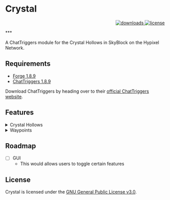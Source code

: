# Crystal
<p align="right">
  <a href="https://github.com/leond3/Crystal/releases" target="_blank">
    <img alt="downloads" src="https://img.shields.io/github/v/release/leond3/Crystal?color=00AA00&style=flat-square" />
  </a>
  <a href="https://github.com/leond3/Crystal/blob/main/LICENSE" target="_blank">
    <img alt="license" src="https://img.shields.io/github/license/leond3/Crystal?color=5555FF&style=flat-square" />
  </a>
</p>
***

A ChatTriggers module for the Crystal Hollows in SkyBlock on the Hypixel Network.

## Requirements

* [Forge 1.8.9](https://files.minecraftforge.net/net/minecraftforge/forge/index_1.8.9.html)
* [ChatTriggers 1.8.9](https://www.chattriggers.com/)

Download ChatTriggers by heading over to their [official ChatTriggers website]().

## Features

<details>
<summary>Crystal Hollows</summary>
### Crystal Hollows
- Fully automatic waypoint detection
- Waypoints are synchronized across clients and lobbies
</details>
<details>
<summary>Waypoints</summary>
### Waypoints
- Corleone
- Crystal Nucleus
- Fairy Grotto
- Forger
- Goblin King
- Goblin Queen
- Jungle Temple
- Khazad-dum
- Mines of Divan
- Odawa
- Precursor City
</details>

## Roadmap

- [ ] GUI
  - This would allows users to toggle certain features

## License

Crystal is licensed under the [GNU General Public License v3.0](https://github.com/leond3/Crystal/blob/main/LICENSE).